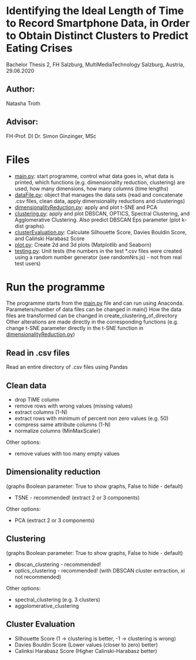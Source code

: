 # Identifying the Ideal Length of Time to Record Smartphone Data, in Order to Obtain Distinct Clusters to Predict Eating Crises

Bachelor Thesis 2, FH Salzburg, MultiMediaTechnology
Salzburg, Austria, 29.06.2020

## Author: 
Natasha Troth

## Advisor: 
FH-Prof. DI Dr. Simon Ginzinger, MSc

# Files
 - [main.py](./main.py): start programme, control what data goes in, what data is printed, which functions (e.g. dimensionality reduction, clustering) are used, how many dimensions, how many columns (time lengths)
 - [dataFile.py](./dataFile.py): object that manages the data sets (read and concatenate .csv files, clean data, apply dimensionality reductions and clusterings)
 - [dimensionalityReduction.py](./dimensionalityReduction.py): apply and plot t-SNE and PCA
 - [clustering.py](./clustering.py): apply and plot DBSCAN, OPTICS, Spectral Clustering, and Agglomerative Clustering. Also predict DBSCAN Eps parameter (plot k-dist graphs).
 - [clusterEvaluation.py](./clusterEvaluation.py): Calculate Silhouette Score, Davies Bouldin Score, and Caliński Harabasz Score
 - [plot.py](./plot.py): Create 2d and 3d plots (Matplotlib and Seaborn)
 - [testing.py](./testing.py): Unit tests (the numbers in the test *.csv files were created using a random number generator (see randomNrs.js) - not from real test users)


# Run the programme 
The programme starts from the [main.py](./main.py) file and can run using Anaconda.
Parameters/number of data files can be changed in main()
How the data files are transformed can be changed in create_clustering_of_directory
Other alterations are made directly in the corresponding functions (e.g. change t-SNE parameter directly in the t-SNE function in [dimensionalityReduction.py](./dimensionalityReduction.py))

## Read in .csv files
Read an entire directory of .csv files using Pandas

## Clean data
 - drop TIME column
 - remove rows with wrong values (missing values)
 - extract columns (1-N)
 - extract rows with minimum of percent non zero values (e.g. 50)
 - compress same attribute columns (1-N)
 - normalize columns (MinMaxScaler)

Other options:
 - remove values with too many empty values

## Dimensionality reduction
(graphs Boolean parameter: True to show graphs, False to hide - default)
 - TSNE - recommended! (extract 2 or 3 components)

 Other options:
 - PCA (extract 2 or 3 components)


## Clustering
(graphs Boolean parameter: True to show graphs, False to hide - default)
 - dbscan_clustering - recommended!
 - optics_clustering - recommended! (with DBSCAN cluster extraction, xi not recommended)

 Other options:
 - spectral_clustering (e.g. 3 clusters)
 - aggolomerative_clustering

## Cluster Evaluation
 - Silhouette Score (1 -> clustering is better, -1 -> clustering is wrong)
 - Davies Bouldin Score (Lower values (closer to zero) better)
 - Calinksi Harabasz Score (Higher Calinski-Harabasz better)


